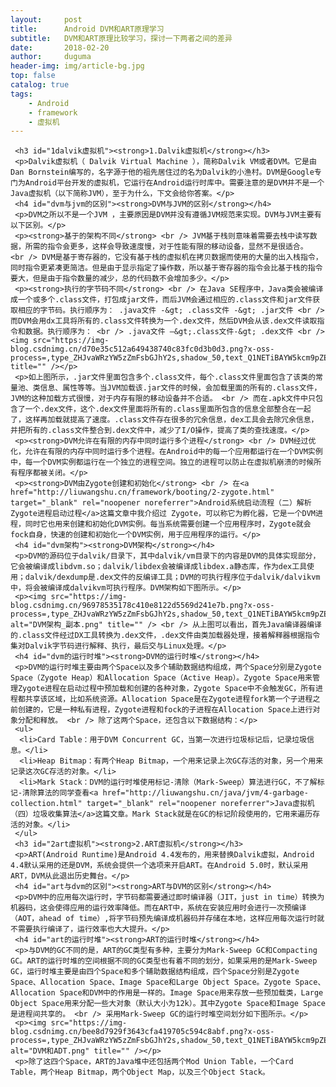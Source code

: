 ```yaml
---
layout:     post
title:      Android DVM和ART原理学习
subtitle:   DVM和ART原理比较学习，探讨一下两者之间的差异
date:       2018-02-20
author:     duguma
header-img: img/article-bg.jpg
top: false
catalog: true
tags:
    - Android
    - framework
    - 虚拟机
--- 
```

  <article class="baidu_pl"> 
  
     <h3 id="1dalvik虚拟机"><strong>1.Dalvik虚拟机</strong></h3> 
     <p>Dalvik虚拟机（ Dalvik Virtual Machine ），简称Dalvik VM或者DVM。它是由Dan Bornstein编写的，名字源于他的祖先居住过的名为Dalvik的小渔村。DVM是Google专门为Android平台开发的虚拟机，它运行在Android运行时库中。需要注意的是DVM并不是一个Java虚拟机（以下简称JVM），至于为什么，下文会给你答案。</p> 
     <h4 id="dvm与jvm的区别"><strong>DVM与JVM的区别</strong></h4> 
     <p>DVM之所以不是一个JVM ，主要原因是DVM并没有遵循JVM规范来实现。DVM与JVM主要有以下区别。</p> 
     <p><strong>基于的架构不同</strong> <br /> JVM基于栈则意味着需要去栈中读写数据，所需的指令会更多，这样会导致速度慢，对于性能有限的移动设备，显然不是很适合。 <br /> DVM是基于寄存器的，它没有基于栈的虚拟机在拷贝数据而使用的大量的出入栈指令，同时指令更紧凑更简洁。但是由于显示指定了操作数，所以基于寄存器的指令会比基于栈的指令要大，但是由于指令数量的减少，总的代码数不会增加多少。</p> 
     <p><strong>执行的字节码不同</strong> <br /> 在Java SE程序中，Java类会被编译成一个或多个.class文件，打包成jar文件，而后JVM会通过相应的.class文件和jar文件获取相应的字节码。执行顺序为： .java文件 -&gt; .class文件 -&gt; .jar文件 <br /> 而DVM会用dx工具将所有的.class文件转换为一个.dex文件，然后DVM会从该.dex文件读取指令和数据。执行顺序为： <br /> .java文件 –&gt;.class文件-&gt; .dex文件 <br /> <img src="https://img-blog.csdnimg.cn/d70e35c512a649438740c83fc0d3b0d3.png?x-oss-process=,type_ZHJvaWRzYW5zZmFsbGJhY2s,shadow_50,text_Q1NETiBAYW5kcm9pZEJleW9uZA==,size_16,color_FFFFFF,t_70,g_se,x_16"  title="" /></p> 
     <p>如上图所示，.jar文件里面包含多个.class文件，每个.class文件里面包含了该类的常量池、类信息、属性等等。当JVM加载该.jar文件的时候，会加载里面的所有的.class文件，JVM的这种加载方式很慢，对于内存有限的移动设备并不合适。 <br /> 而在.apk文件中只包含了一个.dex文件，这个.dex文件里面将所有的.class里面所包含的信息全部整合在一起了，这样再加载就提高了速度。.class文件存在很多的冗余信息，dex工具会去除冗余信息，并把所有的.class文件整合到.dex文件中，减少了I/O操作，提高了类的查找速度。</p> 
     <p><strong>DVM允许在有限的内存中同时运行多个进程</strong> <br /> DVM经过优化，允许在有限的内存中同时运行多个进程。在Android中的每一个应用都运行在一个DVM实例中，每一个DVM实例都运行在一个独立的进程空间。独立的进程可以防止在虚拟机崩溃的时候所有程序都被关闭。</p> 
     <p><strong>DVM由Zygote创建和初始化</strong> <br /> 在<a href="http://liuwangshu.cn/framework/booting/2-zygote.html" target="_blank" rel="noopener noreferrer">Android系统启动流程（二）解析Zygote进程启动过程</a>这篇文章中我介绍过 Zygote，可以称它为孵化器，它是一个DVM进程，同时它也用来创建和初始化DVM实例。每当系统需要创建一个应用程序时，Zygote就会fock自身，快速的创建和初始化一个DVM实例，用于应用程序的运行。</p> 
     <h4 id="dvm架构"><strong>DVM架构</strong></h4> 
     <p>DVM的源码位于dalvik/目录下，其中dalvik/vm目录下的内容是DVM的具体实现部分，它会被编译成libdvm.so；dalvik/libdex会被编译成libdex.a静态库，作为dex工具使用；dalvik/dexdump是.dex文件的反编译工具；DVM的可执行程序位于dalvik/dalvikvm中，将会被编译成dalvikvm可执行程序。DVM架构如下图所示。</p> 
     <p><img src="https://img-blog.csdnimg.cn/96978535178c410e8122d5569d241e7b.png?x-oss-process=,type_ZHJvaWRzYW5zZmFsbGJhY2s,shadow_50,text_Q1NETiBAYW5kcm9pZEJleW9uZA==,size_7,color_FFFFFF,t_70,g_se,x_16" alt="DVM架构_副本.png" title="" /> <br /> 从上图可以看出，首先Java编译器编译的.class文件经过DX工具转换为.dex文件，.dex文件由类加载器处理，接着解释器根据指令集对Dalvik字节码进行解释、执行，最后交与Linux处理。</p> 
     <h4 id="dvm的运行时堆"><strong>DVM的运行时堆</strong></h4> 
     <p>DVM的运行时堆主要由两个Space以及多个辅助数据结构组成，两个Space分别是Zygote Space（Zygote Heap）和Allocation Space（Active Heap）。Zygote Space用来管理Zygote进程在启动过程中预加载和创建的各种对象，Zygote Space中不会触发GC，所有进程都共享该区域，比如系统资源。Allocation Space是在Zygote进程fork第一个子进程之前创建的，它是一种私有进程，Zygote进程和fock的子进程在Allocation Space上进行对象分配和释放。 <br /> 除了这两个Space，还包含以下数据结构：</p> 
     <ul>
      <li>Card Table：用于DVM Concurrent GC，当第一次进行垃圾标记后，记录垃圾信息。</li>
      <li>Heap Bitmap：有两个Heap Bitmap，一个用来记录上次GC存活的对象，另一个用来记录这次GC存活的对象。</li>
      <li>Mark Stack：DVM的运行时堆使用标记-清除（Mark-Sweep）算法进行GC，不了解标记-清除算法的同学查看<a href="http://liuwangshu.cn/java/jvm/4-garbage-collection.html" target="_blank" rel="noopener noreferrer">Java虚拟机（四）垃圾收集算法</a>这篇文章。Mark Stack就是在GC的标记阶段使用的，它用来遍历存活的对象。</li>
     </ul> 
     <h3 id="2art虚拟机"><strong>2.ART虚拟机</strong></h3> 
     <p>ART(Android Runtime)是Android 4.4发布的，用来替换Dalvik虚拟，Android 4.4默认采用的还是DVM，系统会提供一个选项来开启ART。在Android 5.0时，默认采用ART，DVM从此退出历史舞台。</p> 
     <h4 id="art与dvm的区别"><strong>ART与DVM的区别</strong></h4> 
     <p>DVM中的应用每次运行时，字节码都需要通过即时编译器（JIT，just in time）转换为机器码，这会使得应用的运行效率降低。而在ART中，系统在安装应用时会进行一次预编译（AOT，ahead of time）,将字节码预先编译成机器码并存储在本地，这样应用每次运行时就不需要执行编译了，运行效率也大大提升。</p> 
     <h4 id="art的运行时堆"><strong>ART的运行时堆</strong></h4> 
     <p>与DVM的GC不同的是，ART的GC类型有多种，主要分为Mark-Sweep GC和Compacting GC。ART的运行时堆的空间根据不同的GC类型也有着不同的划分，如果采用的是Mark-Sweep GC，运行时堆主要是由四个Space和多个辅助数据结构组成，四个Space分别是Zygote Space、Allocation Space、Image Space和Large Object Space。Zygote Space、Allocation Space和DVM中的作用是一样的。Image Space用来存放一些预加载类，Large Object Space用来分配一些大对象（默认大小为12k）。其中Zygote Space和Image Space是进程间共享的。 <br /> 采用Mark-Sweep GC的运行时堆空间划分如下图所示。</p> 
     <p><img src="https://img-blog.csdnimg.cn/bee8d7929f3643cfa419705c594c8abf.png?x-oss-process=,type_ZHJvaWRzYW5zZmFsbGJhY2s,shadow_50,text_Q1NETiBAYW5kcm9pZEJleW9uZA==,size_20,color_FFFFFF,t_70,g_se,x_16" alt="DVM和ADT.png" title="" /></p> 
     <p>除了这四个Space，ART的Java堆中还包括两个Mod Union Table，一个Card Table，两个Heap Bitmap，两个Object Map，以及三个Object Stack。
  </article>
